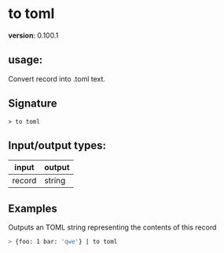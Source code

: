 # to toml

**version**: 0.100.1

## **usage**:

Convert record into .toml text.

## Signature

`> to toml `

## Input/output types:

| input  | output |
| ------ | ------ |
| record | string |

## Examples

Outputs an TOML string representing the contents of this record

```bash
> {foo: 1 bar: 'qwe'} | to toml
```
